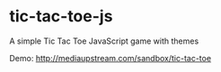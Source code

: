 tic-tac-toe-js
==============

A simple Tic Tac Toe JavaScript game with themes

Demo: http://mediaupstream.com/sandbox/tic-tac-toe
